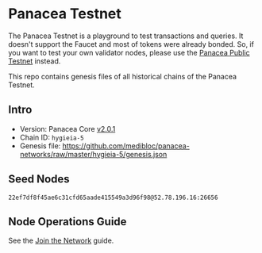 # Panacea Testnet

The Panacea Testnet is a playground to test transactions and queries.
It doesn't support the Faucet and most of tokens were already bonded.
So, if you want to test your own validator nodes, please use the [Panacea Public Testnet](https://github.com/medibloc/panacea-public-testnet) instead.

This repo contains genesis files of all historical chains of the Panacea Testnet.


## Intro

- Version: Panacea Core [v2.0.1](https://github.com/medibloc/panacea-core/releases/tag/v2.0.1)
- Chain ID: `hygieia-5`
- Genesis file: https://github.com/medibloc/panacea-networks/raw/master/hygieia-5/genesis.json


## Seed Nodes

```
22ef7df8f45ae6c31cfd65aade415549a3d96f98@52.78.196.16:26656
```


## Node Operations Guide

See the [Join the Network](https://medibloc.gitbook.io/panacea-core/guide/join-the-network) guide.
